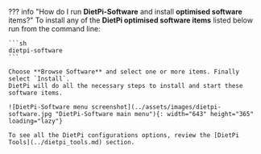 <!-- markdownlint-disable MD041 -->
??? info "How do I run **DietPi-Software** and install **optimised software** items?"
    To install any of the **DietPi optimised software items** listed below run from the command line:

    ```sh
    dietpi-software
    ```

    Choose **Browse Software** and select one or more items. Finally select `Install`.  
    DietPi will do all the necessary steps to install and start these software items.

    ![DietPi-Software menu screenshot](../assets/images/dietpi-software.jpg "DietPi-Software main menu"){: width="643" height="365" loading="lazy"}

    To see all the DietPi configurations options, review the [DietPi Tools](../dietpi_tools.md) section.
